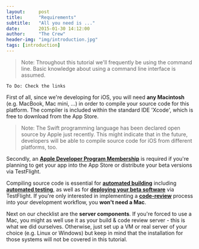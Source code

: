 ```yaml
---
layout:     post
title:      "Requirements"
subtitle:	"All you need is ..."
date:       2015-01-30 14:12:00
author:     "The Crew"
header-img: "img/introduction.jpg"
tags: [introduction]
---
```


> Note: Throughout this tutorial we'll frequently be using the command line. Basic knowledge about using a command line interface is assumed.

	To Do: Check the links
	
First of all, since we're developing for iOS, you will need **any Macintosh** (e.g. MacBook, Mac mini, ...) in order to compile your source code for this platform. The compiler is included within the standard IDE 'Xcode', which is free to download from the App Store.

> Note: The Swift programming language has been declared open source by Apple just recently. This might indicate that in the future, developers will be able to compile source code for iOS from different platforms, too.

Secondly, an [**Apple Developer Program Membership**](https://developer.apple.com/programs/) is required if you're planning to get your app into the App Store or distribute your beta versions via TestFlight.

Compiling source code is essential for [**automated building**](http://ciforios.github.io/jenkins/) including [**automated testing**](http://ciforios.github.io/jenkins/), as well as for [**deploying your beta software**](http://ciforios.github.io/workflow/) via TestFlight. If you're only interested in implementing a [**code-review**](http://ciforios.github.io/gerrit/) process into your development workflow, you **won't need a Mac**.

Next on our checklist are the **server components**. If you're forced to use a Mac, you might as well use it as your build & code review server - this is what we did ourselves. Otherwise, just set up a VM or real server of your choice (e.g. Linux or Windows) but keep in mind that the installation for those systems will not be covered in this tutorial.